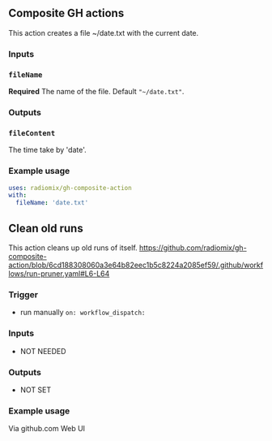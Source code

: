 ## Composite GH actions

This action creates a file ~/date.txt with the current date.

### Inputs

### `fileName`
**Required** The name of the file. Default `"~/date.txt"`.

### Outputs

### `fileContent`
The time take by 'date'.

### Example usage
```yaml
uses: radiomix/gh-composite-action
with:
  fileName: 'date.txt'
```

## Clean old runs
This action cleans up old runs of itself.
https://github.com/radiomix/gh-composite-action/blob/6cd188308060a3e64b82eec1b5c8224a2085ef59/.github/workflows/run-pruner.yaml#L6-L64
### Trigger
- run manually `on: workflow_dispatch:`
### Inputs
- NOT NEEDED
### Outputs
- NOT SET
### Example usage
Via github.com Web UI